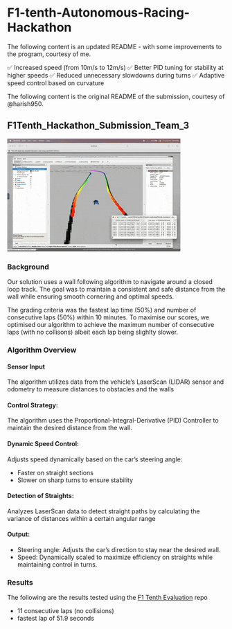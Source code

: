 
# F1-tenth-Autonomous-Racing-Hackathon

The following content is an updated README - with some improvements to the program, courtesy of me.

✅ Increased speed (from 10m/s to 12m/s)
✅ Better PID tuning for stability at higher speeds
✅ Reduced unnecessary slowdowns during turns
✅ Adaptive speed control based on curvature

The following content is the original README of the submission, courtesy of  @harish950.

## F1Tenth_Hackathon_Submission_Team_3

![](https://github.com/harish950/F1Tenth_Hackathon_Submission_Team_3/blob/main/rviz.gif)

### Background
Our solution uses a wall following algorithm to navigate around a closed loop track. The goal was to maintain a consistent and safe distance from the wall while ensuring smooth cornering and optimal speeds. 

The grading criteria was the fastest lap time (50%) and number of consecutive laps (50%) within 10 minutes. To maximise our scores, we optimised our algorithm to achieve the maximum number of consecutive laps (with no collisons) albeit each lap being slighlty slower. 

### Algorithm Overview

#### Sensor Input
The algorithm utilizes data from the vehicle’s LaserScan (LIDAR) sensor and odometry to measure distances to obstacles and the walls

#### Control Strategy:
The algorithm uses the Proportional-Integral-Derivative (PID) Controller to maintain the desired distance from the wall. 


#### Dynamic Speed Control:
Adjusts speed dynamically based on the car’s steering angle:
- Faster on straight sections
- Slower on sharp turns to ensure stability

#### Detection of Straights:
Analyzes LaserScan data to detect straight paths by calculating the variance of distances within a certain angular range

#### Output:
- Steering angle: Adjusts the car’s direction to stay near the desired wall.
- Speed: Dynamically scaled to maximize efficiency on straights while maintaining control in turns.


### Results

The following are the results tested using the [F1 Tenth Evaluation](https://github.com/NTU-Autonomous-Racing-Team/F1Tenth_Hackathon_Evaluation/tree/main) repo

- 11 consecutive laps (no collisions)
- fastest lap of 51.9 seconds
